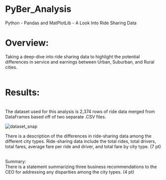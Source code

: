 # PyBer_Analysis
Python - Pandas and MatPlotLib - A Look Into Ride Sharing Data

# Overview:
Taking a deep-dive into ride sharing data to highlight the potential differences in service and earnings between Urban, Suburban, and Rural cities.
<br><br>
# Results:
<br>
The dataset used for this analysis is 2,374 rows of ride data merged from DataFrames based off of two separate .CSV files.<br>

![dataset_snap](https://user-images.githubusercontent.com/14188580/112877554-8409fb80-908c-11eb-92b1-0287266302b2.PNG)
<br>




There is a description of the differences in ride-sharing data among the different city types. Ride-sharing data include the total rides, total drivers, total fares, average fare per ride and driver, and total fare by city type. (7 pt)
<br><br>

Summary:
<br>
There is a statement summarizing three business recommendations to the CEO for addressing any disparities among the city types. (4 pt)
